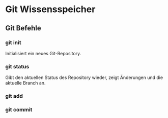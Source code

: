 # Git Wissensspeicher


## Git Befehle

### git init
Initialisiert ein neues Git-Repository.


### git status
Gibt den aktuellen Status des Repository wieder, zeigt Änderungen und die aktuelle Branch an.

### git add


### git commit

